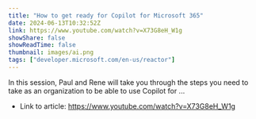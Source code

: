 ```yaml
---
title: "How to get ready for Copilot for Microsoft 365"
date: 2024-06-13T10:32:52Z
link: https://www.youtube.com/watch?v=X73G8eH_W1g
showShare: false
showReadTime: false
thumbnail: images/ai.png
tags: ["developer.microsoft.com/en-us/reactor"]
---
```

In this session, Paul and Rene will take you through the steps you need to take as an organization to be able to use Copilot for ...

- Link to article: https://www.youtube.com/watch?v=X73G8eH_W1g